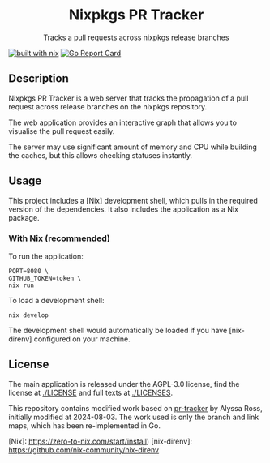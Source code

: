 <!-- SPDX-FileCopyrightText: 2024 Humaid Alqasimi <https://huma.id> -->
<!-- SPDX-License-Identifier: CC0-1.0 -->
<div align="center">
    <h1>Nixpkgs PR Tracker</h1>
    <p>Tracks a pull requests across nixpkgs release branches</p>
</div>

[![built with nix](https://builtwithnix.org/badge.svg)](https://builtwithnix.org)
[![Go Report Card](https://goreportcard.com/badge/github.com/humaidq/nixpkgs-pr-tracker)](https://goreportcard.com/report/github.com/humaidq/nixpkgs-pr-tracker)

## Description

Nixpkgs PR Tracker is a web server that tracks the propagation of a pull
request across release branches on the nixpkgs repository.

The web application provides an interactive graph that allows you to visualise
the pull request easily.

The server may use significant amount of memory and CPU while building the
caches, but this allows checking statuses instantly.

## Usage

This project includes a [Nix] development shell, which pulls in the required
version of the dependencies. It also includes the application as a Nix package.

### With Nix (recommended)

To run the application:

```
PORT=8080 \
GITHUB_TOKEN=token \
nix run
```

To load a development shell:

```
nix develop
```

The development shell would automatically be loaded if you have [nix-direnv]
configured on your machine.

## License

The main application is released under the AGPL-3.0 license, find the license
at [./LICENSE](./LICENSE) and full texts at [./LICENSES](./LICENSES).

This repository contains modified work based on
[pr-tracker](https://git.qyliss.net/pr-tracker/) by Alyssa Ross, initially
modified at 2024-08-03. The work used is only the branch and link maps, which
has been re-implemented in Go.

[Nix]: https://zero-to-nix.com/start/install)
[nix-direnv]: https://github.com/nix-community/nix-direnv
